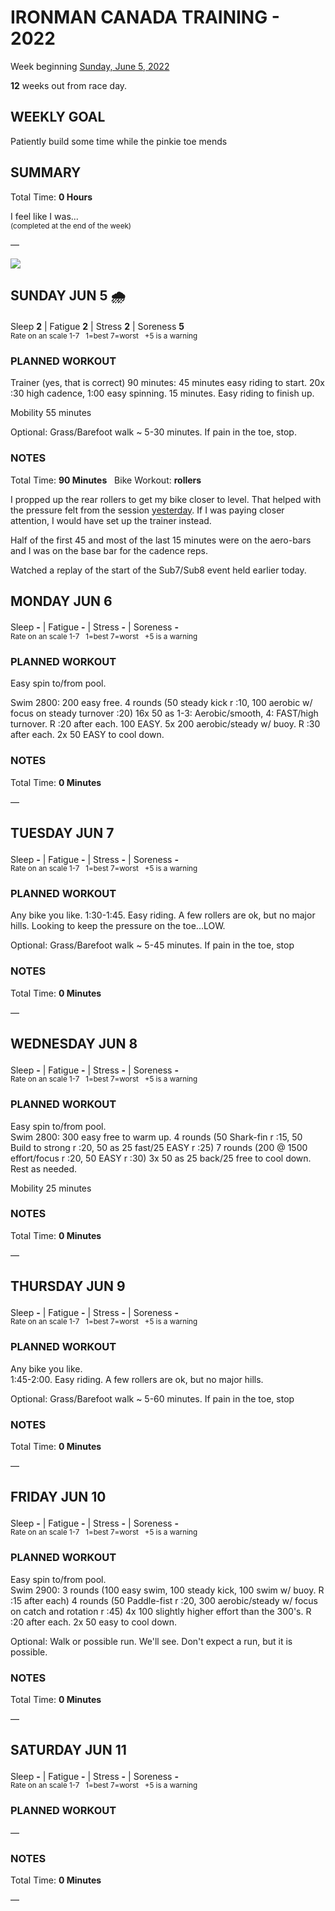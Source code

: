 # IRONMAN CANADA TRAINING - 2022
Week beginning [Sunday, June 5, 2022](javascript:flick('sun');)

**12** weeks out from race day.

## WEEKLY GOAL
Patiently build some time while the pinkie toe mends

## SUMMARY
Total Time: **0 Hours**

I feel like I was...
<br /><sup>(completed at the end of the week)</sup>

&mdash;

![](/assets/jpg/II-9x550.jpeg)

## SUNDAY JUN 5 🌧
Sleep **2** | Fatigue **2** | Stress **2** | Soreness **5**
<sup><br />Rate on an scale 1-7 &nbsp; 1=best 7=worst &nbsp; +5 is a warning</sup>

### PLANNED WORKOUT
Trainer (yes, that is correct)
90 minutes: 
45 minutes easy riding to start. 
20x :30 high cadence, 1:00 easy spinning. 
15 minutes. Easy riding to finish up.
 
Mobility 55 minutes

Optional: Grass/Barefoot walk ~ 5-30 minutes. If pain in the toe, stop.

### NOTES
Total Time: **90 Minutes** &nbsp; Bike Workout: **rollers**

I propped up the rear rollers to get my bike closer to level.  That helped with the pressure felt from the session [yesterday](ironman2022-13weeksout?sat).  If I was paying closer attention, I would have set up the trainer instead.

Half of the first 45 and most of the last 15 minutes were on the aero-bars and I was on the base bar for the cadence reps.

Watched a replay of the start of the Sub7/Sub8 event held earlier today. 

<!---->
## MONDAY JUN 6
Sleep **-** | Fatigue **-** | Stress **-** | Soreness **-**
<sup><br />Rate on an scale 1-7 &nbsp; 1=best 7=worst &nbsp; +5 is a warning</sup>

### PLANNED WORKOUT
Easy spin to/from pool.

Swim 2800: 
200 easy free. 
4 rounds (50 steady kick r :10, 100 aerobic w/ focus on steady turnover :20) 
16x 50 as 1-3: Aerobic/smooth, 4: FAST/high turnover. R :20 after each. 
100 EASY. 
5x 200 aerobic/steady w/ buoy. R :30 after each. 
2x 50 EASY to cool down.

### NOTES
Total Time: **0 Minutes**

&mdash;  

<!---->
## TUESDAY JUN 7
Sleep **-** | Fatigue **-** | Stress **-** | Soreness **-**
<sup><br />Rate on an scale 1-7 &nbsp; 1=best 7=worst &nbsp; +5 is a warning</sup>

### PLANNED WORKOUT
Any bike you like. 
1:30-1:45. 
Easy riding. A few rollers are ok, but no major hills. Looking to keep the pressure on the toe...LOW.

Optional: Grass/Barefoot walk ~ 5-45 minutes. If pain in the toe, stop

### NOTES
Total Time: **0 Minutes**

&mdash;  

<!---->
## WEDNESDAY JUN 8
Sleep **-** | Fatigue **-** | Stress **-** | Soreness **-**
<sup><br />Rate on an scale 1-7 &nbsp; 1=best 7=worst &nbsp; +5 is a warning</sup>

### PLANNED WORKOUT
Easy spin to/from pool.  
Swim 2800: 
300 easy free to warm up. 
4 rounds (50 Shark-fin r :15, 50 Build to strong r :20, 50 as 25 fast/25 EASY r :25)
7 rounds (200 @ 1500 effort/focus r :20, 50 EASY r :30)
3x 50 as 25 back/25 free to cool down. Rest as needed.

Mobility 25 minutes

### NOTES
Total Time: **0 Minutes**

&mdash;  

<!---->
## THURSDAY JUN 9
Sleep **-** | Fatigue **-** | Stress **-** | Soreness **-**
<sup><br />Rate on an scale 1-7 &nbsp; 1=best 7=worst &nbsp; +5 is a warning</sup>

### PLANNED WORKOUT
Any bike you like.   
1:45-2:00. 
Easy riding. A few rollers are ok, but no major hills.

Optional: Grass/Barefoot walk ~ 5-60 minutes. If pain in the toe, stop

### NOTES
Total Time: **0 Minutes**

&mdash;  

<!---->
## FRIDAY JUN 10
Sleep **-** | Fatigue **-** | Stress **-** | Soreness **-**
<sup><br />Rate on an scale 1-7 &nbsp; 1=best 7=worst &nbsp; +5 is a warning</sup>

### PLANNED WORKOUT
Easy spin to/from pool.  
Swim 2900: 
3 rounds (100 easy swim, 100 steady kick, 100 swim w/ buoy. R :15 after each)
4 rounds (50 Paddle-fist r :20, 300 aerobic/steady w/ focus on catch and rotation r :45)
4x 100 slightly higher effort than the 300's. R :20 after each. 
2x 50 easy to cool down.
 
Optional: Walk or possible run. We'll see. Don't expect a run, but it is possible. 

### NOTES
Total Time: **0 Minutes**

&mdash;  

<!---->
## SATURDAY JUN 11
Sleep **-** | Fatigue **-** | Stress **-** | Soreness **-**
<sup><br />Rate on an scale 1-7 &nbsp; 1=best 7=worst &nbsp; +5 is a warning</sup>

### PLANNED WORKOUT
&mdash;  

### NOTES
Total Time: **0 Minutes**

&mdash;  
